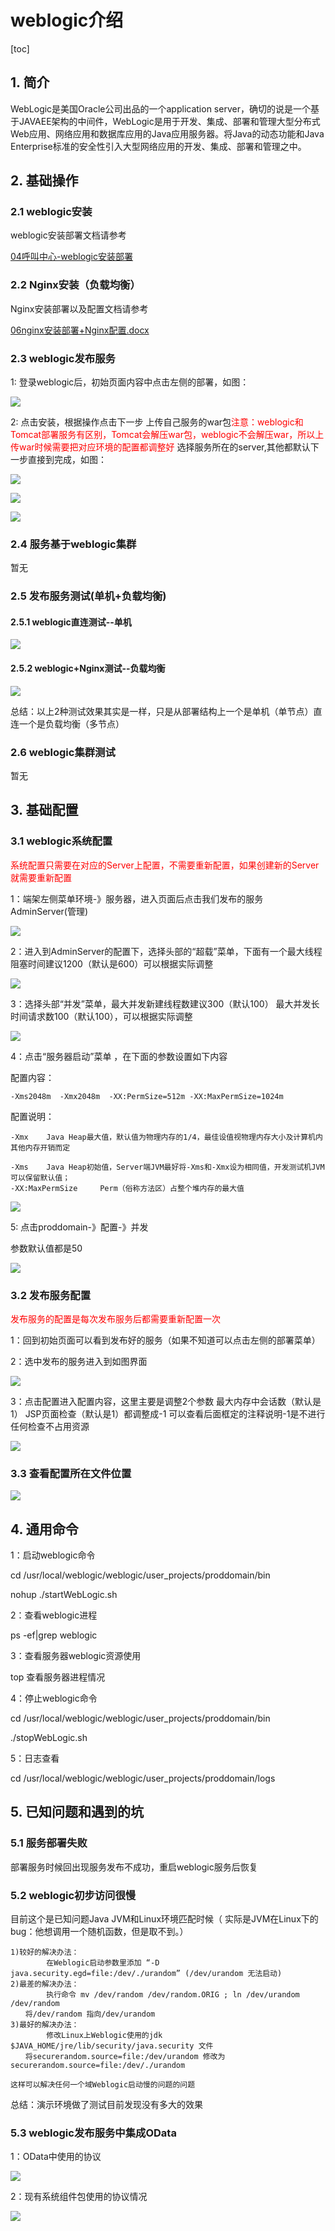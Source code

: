 # weblogic介绍

[toc]

## 1. 简介

WebLogic是美国Oracle公司出品的一个application server，确切的说是一个基于JAVAEE架构的中间件，WebLogic是用于开发、集成、部署和管理大型分布式Web应用、网络应用和数据库应用的Java应用服务器。将Java的动态功能和Java Enterprise标准的安全性引入大型网络应用的开发、集成、部署和管理之中。



## 2. 基础操作

### 2.1 weblogic安装

weblogic安装部署文档请参考

[04呼叫中心-weblogic安装部署](./04呼叫中心-weblogic安装部署.docx)



### 2.2 Nginx安装（负载均衡）

Nginx安装部署以及配置文档请参考

[06nginx安装部署+Nginx配置.docx](./06nginx安装部署+Nginx配置.docx)



### 2.3 weblogic发布服务

1: 登录weblogic后，初始页面内容中点击左侧的部署，如图：

![](./weblogicimages/1.png)



2: 点击安装，根据操作点击下一步 上传自己服务的war包<font color=red>注意：weblogic和Tomcat部署服务有区别，Tomcat会解压war包，weblogic不会解压war，所以上传war时候需要把对应环境的配置都调整好</font> 选择服务所在的server,其他都默认下一步直接到完成，如图：

![](./weblogicimages/2.png)

![](./weblogicimages/3.png)

![](./weblogicimages/4.png)



### 2.4 服务基于weblogic集群

暂无



### 2.5 发布服务测试(单机+负载均衡)

#### 2.5.1 weblogic直连测试--单机

![](./weblogicimages/5.png)



#### 2.5.2 weblogic+Nginx测试--负载均衡

![](./weblogicimages/6.png)

总结：以上2种测试效果其实是一样，只是从部署结构上一个是单机（单节点）直连一个是负载均衡（多节点）



### 2.6 weblogic集群测试

暂无



## 3. 基础配置

### 3.1 weblogic系统配置

<font color=red>系统配置只需要在对应的Server上配置，不需要重新配置，如果创建新的Server就需要重新配置</font>

1：端架左侧菜单环境-》服务器，进入页面后点击我们发布的服务AdminServer(管理)

![](./weblogicimages/9.png)



2：进入到AdminServer的配置下，选择头部的“超载”菜单，下面有一个最大线程阻塞时间建议1200（默认是600）可以根据实际调整

![](./weblogicimages/10.png)



3：选择头部“并发”菜单，最大并发新建线程数建议300（默认100）   最大并发长时间请求数100（默认100），可以根据实际调整

![](./weblogicimages/11.png)



4：点击“服务器启动”菜单 ，在下面的参数设置如下内容

配置内容：

~~~
-Xms2048m  -Xmx2048m  -XX:PermSize=512m -XX:MaxPermSize=1024m
~~~

配置说明：

~~~
-Xmx    Java Heap最大值，默认值为物理内存的1/4，最佳设值视物理内存大小及计算机内其他内存开销而定

-Xms    Java Heap初始值，Server端JVM最好将-Xms和-Xmx设为相同值，开发测试机JVM可以保留默认值；
-XX:MaxPermSize     Perm（俗称方法区）占整个堆内存的最大值
~~~

![](./weblogicimages/12.png)

5: 点击proddomain-》配置-》并发 

参数默认值都是50

![](./weblogicimages/16.png)



### 3.2 发布服务配置

<font color=red>发布服务的配置是每次发布服务后都需要重新配置一次</font>

1：回到初始页面可以看到发布好的服务（如果不知道可以点击左侧的部署菜单）

2：选中发布的服务进入到如图界面

![](./weblogicimages/7.png)

3：点击配置进入配置内容，这里主要是调整2个参数 最大内存中会话数（默认是1） JSP页面检查（默认是1）都调整成-1 可以查看后面框定的注释说明-1是不进行任何检查不占用资源

![](./weblogicimages/8.png)



### 3.3 查看配置所在文件位置

![](./weblogicimages/15.png)



## 4. 通用命令

1：启动weblogic命令

cd /usr/local/weblogic/weblogic/user_projects/proddomain/bin

nohup ./startWebLogic.sh



2：查看weblogic进程

ps -ef|grep weblogic



3：查看服务器weblogic资源使用

top  查看服务器进程情况



4：停止weblogic命令

cd /usr/local/weblogic/weblogic/user_projects/proddomain/bin

./stopWebLogic.sh



5：日志查看

cd /usr/local/weblogic/weblogic/user_projects/proddomain/logs



## 5. 已知问题和遇到的坑

### 5.1 服务部署失败

部署服务时候回出现服务发布不成功，重启weblogic服务后恢复



### 5.2 weblogic初步访问很慢

目前这个是已知问题Java JVM和Linux环境匹配时候（ 实际是JVM在Linux下的bug：他想调用一个随机函数，但是取不到。）

~~~
1)较好的解决办法：
        在Weblogic启动参数里添加 “-D java.security.egd=file:/dev/./urandom” (/dev/urandom 无法启动)
2)最差的解决办法： 
        执行命令 mv /dev/random /dev/random.ORIG ; ln /dev/urandom /dev/random
　　将/dev/random 指向/dev/urandom
3)最好的解决办法：
        修改Linux上Weblogic使用的jdk $JAVA_HOME/jre/lib/security/java.security 文件
　　将securerandom.source=file:/dev/urandom 修改为 securerandom.source=file:/dev/./urandom

这样可以解决任何一个域Weblogic启动慢的问题的问题
~~~

总结：演示环境做了测试目前发现没有多大的效果



### 5.3 weblogic发布服务中集成OData

1：OData中使用的协议

![](./weblogicimages/13.png)

2：现有系统组件包使用的协议情况

![](./weblogicimages/14.png)



